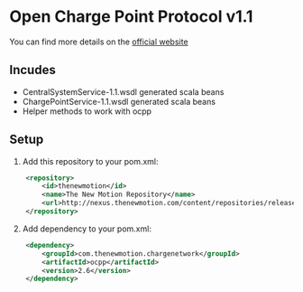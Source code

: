 # Open Charge Point Protocol v1.1

You can find more details on the [official website](http://www.ocpp.nl/)

## Incudes

* CentralSystemService-1.1.wsdl generated scala beans
* ChargePointService-1.1.wsdl generated scala beans
* Helper methods to work with ocpp



## Setup

1. Add this repository to your pom.xml:
```xml
    <repository>
        <id>thenewmotion</id>
        <name>The New Motion Repository</name>
        <url>http://nexus.thenewmotion.com/content/repositories/releases-public</url>
    </repository>
```

2. Add dependency to your pom.xml:
```xml
    <dependency>
        <groupId>com.thenewmotion.chargenetwork</groupId>
        <artifactId>ocpp</artifactId>
        <version>2.6</version>
    </dependency>
```